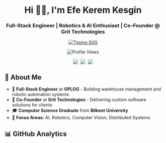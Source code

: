 <h1 align="center">Hi 👋🏼, I'm Efe Kerem Kesgin</h1>
<h3 align="center">Full-Stack Engineer | Robotics & AI Enthusiast | Co-Founder @ Grit Technologies</h3>

<!-- Typing Animation -->
<p align="center">
  <a href="https://git.io/typing-svg">
    <img src="https://readme-typing-svg.herokuapp.com?font=Fira+Code&pause=1000&color=F75C7E&center=true&vCenter=true&width=700&lines=Building+WMS+and+Robotic+Automation+Systems;2%2B+Years+Experience+in+Full-Stack+Development;Working+with+AI%2FML+and+Computer+Vision;Co-Founder+at+Grit+Technologies" alt="Typing SVG" />
  </a>

   <div align="center">
  <img src="https://komarev.com/ghpvc/?username=E-Kerem&style=for-the-badge&color=ff6b6b&label=PROFILE+VIEWS" alt="Profile Views" />
</div>
</p>

<!-- Profile Views and Contact Buttons -->

<div align="center">
  <samp>
    <p align="center">
      <a href="https://linkedin.com/in/keremkesgin" target="blank"><img align="center" src="https://img.shields.io/badge/Linkedin-0A66C2?style=for-the-badge&logo=linkedin&logoColor=white&link=https://linkedin.com/in/keremkesgin" /></a>
      <a href="https://medium.com/@kesginkerem" target="blank"><img align="center" src="https://img.shields.io/badge/Medium-000000?style=for-the-badge&logo=medium&logoColor=white&link=https://medium.com/@kesginkerem" /></a>
      <a href="mailto:kesginkerem@gmail.com" target="blank"><img align="center" src="https://img.shields.io/badge/Gmail-EA4335?style=for-the-badge&logo=gmail&logoColor=white&link=mailto:kesginkerem@gmail.com" /></a>
    </p>
  </samp>
</div>


## 🚀 About Me
- 🔭 **Full-Stack Engineer** at **OPLOG** - Building warehouse management and robotic automation systems
- 🚀 **Co-Founder** at **Grit Technologies** - Delivering custom software solutions for clients
- 🎓 **Computer Science Graduate** from **Bilkent University** 
- 🤖 **Focus Areas:** AI, Robotics, Computer Vision, Distributed Systems

## 📊 GitHub Analytics

